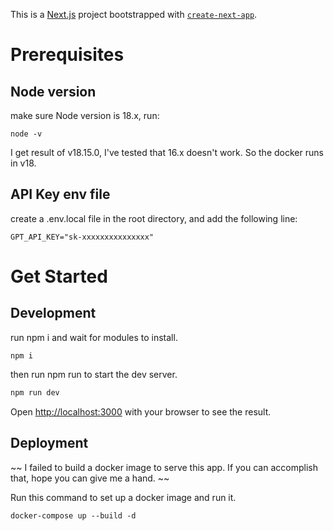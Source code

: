 This is a [Next.js](https://nextjs.org/) project bootstrapped with [`create-next-app`](https://github.com/vercel/next.js/tree/canary/packages/create-next-app).

# Prerequisites
## Node version

make sure Node version is 18.x, run:
    
    node -v

I get result of v18.15.0, I've tested that 16.x doesn't work. So the docker runs in v18.

## API Key env file
create a .env.local file in the root directory, and add the following line:
    
    GPT_API_KEY="sk-xxxxxxxxxxxxxxx"

# Get Started
## Development
run npm i and wait for modules to install.

    npm i
then run npm run to start the dev server.
```bash
npm run dev
```
Open [http://localhost:3000](http://localhost:3000) with your browser to see the result.

## Deployment


~~  I failed to build a docker image to serve this app. If you can accomplish that, hope you can give me a hand.  ~~

Run this command to set up a docker image and run it.

    docker-compose up --build -d







